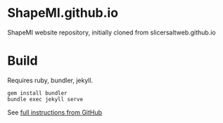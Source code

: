 # ShapeMI.github.io
ShapeMI website repository, initially cloned from slicersaltweb.github.io

# Build

Requires ruby, bundler, jekyll. 

```
gem install bundler
bundle exec jekyll serve
```

See [full instructions from GitHub](https://help.github.com/articles/setting-up-your-github-pages-site-locally-with-jekyll)
